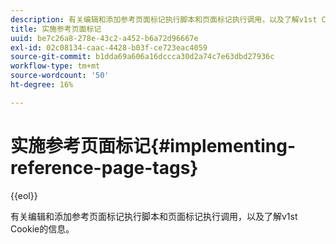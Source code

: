 ```yaml
---
description: 有关编辑和添加参考页面标记执行脚本和页面标记执行调用，以及了解v1st Cookie的信息。
title: 实施参考页面标记
uuid: be7c26a8-278e-43c2-a452-b6a72d96667e
exl-id: 02c08134-caac-4428-b03f-ce723eac4059
source-git-commit: b1dda69a606a16dccca30d2a74c7e63dbd27936c
workflow-type: tm+mt
source-wordcount: '50'
ht-degree: 16%

---
```


# 实施参考页面标记{#implementing-reference-page-tags}

{{eol}}

有关编辑和添加参考页面标记执行脚本和页面标记执行调用，以及了解v1st Cookie的信息。
